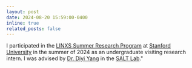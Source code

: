 ```yaml
---
layout: post
date: 2024-08-20 15:59:00-0400
inline: true
related_posts: false
---
```


I participated in the [LINXS Summer Research Program](https://www.cs.stanford.edu/research-impact) at [Stanford University](https://www.stanford.edu/) in the summer of 2024 as an undergraduate visiting research intern. I was advised by [Dr. Diyi Yang](https://cs.stanford.edu/~diyiy/) in the [SALT Lab](https://saltlab.stanford.edu/)."